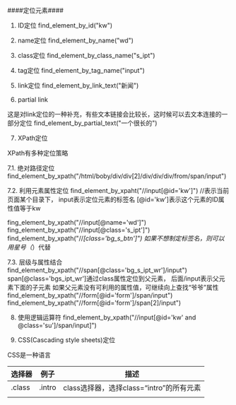 ####定位元素####

1. ID定位
find_element_by_id("kw")

2. name定位
find_element_by_name("wd")

3. class定位
find_element_by_class_name("s_ipt")

4. tag定位
find_element_by_tag_name("input")

5. link定位
find_element_by_link_text("新闻")

6. partial link

这是对link定位的一种补充，有些文本链接会比较长，这时候可以去文本连接的一部分定位
find_element_by_partial_text("一个很长的")

7. XPath定位

XPath有多种定位策略

  7.1. 绝对路径定位
find_element_by_xpath("/html/boby/div/div[2]/div/div/div/from/span/input")

  7.2. 利用元素属性定位
find_element_by_xpaht("//input[@id='kw']")
//表示当前页面某个目录下，
input表示定位元素的标签名
[@id='kw']表示这个元素的ID属性值等于kw

fing_element_by_xpath("//input[@name='wd']")
fing_element_by_xpath("//input[@class='s_ipt']")
find_element_by_xpath("//*[class='bg_s_btn']")
如果不想制定标签名，则可以用星号（*）代替

  7.3. 层级与属性结合
find_element_by_xpath("//span[@class='bg_s_ipt_wr']/input")
span[@class='bgs_ipt_wr']通过class属性定位到父元素，
后面/input表示父元素下面的子元素
如果父元素没有可利用的属性值，可继续向上查找“爷爷”属性
find_element_by_xpath("//form[@id='form']/span/input")
find_element_by_xpath("//form[@id='form']/span[2]/input")

8. 使用逻辑运算符
find_element_by_xpath("//input[@id='kw' and @class='su']/span/input]")

9. CSS(Cascading style sheets)定位

CSS是一种语言

|选择器|例子|描述|
|-|-|-|
|.class|.intro|class选择器，选择class=“intro”的所有元素|
||||




































